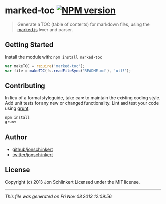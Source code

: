 # marked-toc [![NPM version](https://badge.fury.io/js/marked-toc.png)](http://badge.fury.io/js/marked-toc)

> Generate a TOC (table of contents) for markdown files, using the [marked.js](https://github.com/chjj/marked) lexer and parser.

## Getting Started

Install the module with: `npm install marked-toc`

```javascript
var makeTOC = require('marked-toc');
var file = makeTOC(fs.readFileSync('README.md'), 'utf8');
```

## Contributing

In lieu of a formal styleguide, take care to maintain the existing coding style. Add unit tests for any new or changed functionality. Lint and test your code using [grunt](http://gruntjs.com/).

```sh
npm install
grunt
```

## Author

+ [github/jonschlinkert](https://github.com/jonschlinkert)
+ [twitter/jonschlinkert](http://twitter.com/jonschlinkert)

## License
Copyright (c) 2013 Jon Schlinkert
Licensed under the MIT license.

***

_This file was generated on Fri Nov 08 2013 12:09:56._
